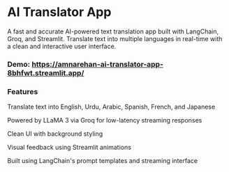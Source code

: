 # AI Translator App
A fast and accurate AI-powered text translation app built with LangChain, Groq, and Streamlit. Translate text into multiple languages in real-time with a clean and interactive user interface.

### Demo: https://amnarehan-ai-translator-app-8bhfwt.streamlit.app/

### Features
Translate text into English, Urdu, Arabic, Spanish, French, and Japanese

Powered by LLaMA 3 via Groq for low-latency streaming responses

Clean UI with background styling 

Visual feedback using Streamlit animations 

Built using LangChain's prompt templates and streaming interface
